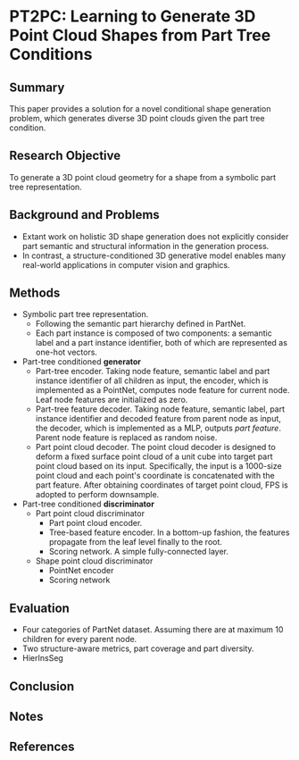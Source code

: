 # PT2PC: Learning to Generate 3D Point Cloud Shapes from Part Tree Conditions

## Summary
This paper provides a solution for a novel conditional shape generation problem, which generates diverse 3D point clouds given the part tree condition.
## Research Objective
To generate a 3D point cloud geometry for a shape from a symbolic part tree representation.
## Background and Problems
- Extant work on holistic 3D shape generation does not explicitly consider part semantic and structural information in the generation process.
- In contrast, a structure-conditioned 3D generative model enables many real-world applications in computer vision and graphics.
## Methods
- Symbolic part tree representation. 
	- Following the semantic part hierarchy defined in PartNet.
	- Each part instance is composed of two components: a semantic label and a part instance identifier, both of which are represented as one-hot vectors.
- Part-tree conditioned **generator**
	- Part-tree encoder. Taking node feature, semantic label and part instance identifier of all children as input, the encoder, which is implemented as a PointNet, computes node feature for current node. Leaf node features are initialized as zero.
	- Part-tree feature decoder. Taking node feature, semantic label, part instance identifier and decoded feature from parent node as input, the decoder, which is implemented as a MLP, outputs *part feature*. Parent node feature is replaced as random noise.
	- Part point cloud decoder. The point cloud decoder is designed to deform a fixed surface point cloud of a unit cube into target part point cloud based on its input. Specifically, the input is a 1000-size point cloud and each point's coordinate is concatenated with the part feature. After obtaining coordinates of target point cloud, FPS is adopted to perform downsample.
- Part-tree conditioned **discriminator**
	- Part point cloud discriminator
		- Part point cloud encoder. 
		- Tree-based feature encoder. In a bottom-up fashion, the features propagate from the leaf level finally to the root.
		- Scoring network. A simple fully-connected layer.
	- Shape point cloud discriminator
		- PointNet encoder
		- Scoring network
## Evaluation
- Four categories of PartNet dataset. Assuming there are at maximum 10 children for every parent node.
- Two structure-aware metrics, part coverage and part diversity.
- HierInsSeg
## Conclusion

## Notes

## References
<!--stackedit_data:
eyJoaXN0b3J5IjpbLTE5NzgyMzUyODAsMTMwNTI2Nzk2NiwtMT
g2MTg0MDc5LDI1ODUxODE4NSwxOTAxMzY5MDk0LDEzNzk1NTQw
NTVdfQ==
-->